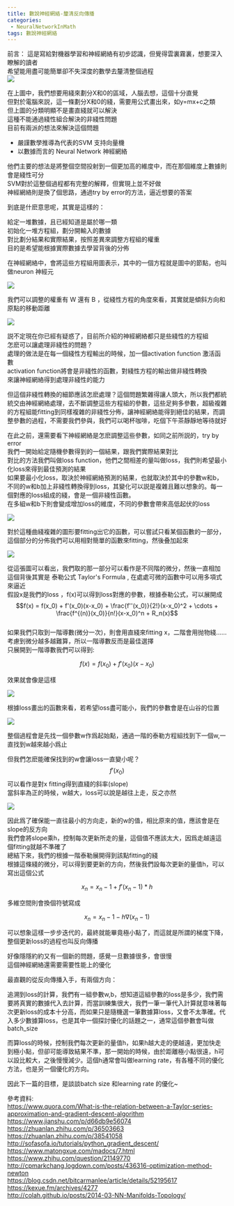 ```yaml
---
title: 數說神經網絡-釐清反向傳播
categories:
 - NeuralNetworkInMath
tags: 數說神經網絡
---
```


前言：
這是寫給對機器學習和神經網絡有初步認識，但覺得雲裏霧裏，想要深入瞭解的讀者  
希望能用盡可能簡單卻不失深度的數學去釐清整個過程  
![](https://raw.githubusercontent.com/voidful/voidful_blog/master/assets/post_src/nninmath_1/img1.png)

在上圖中，我們想要用綫來劃分X和0的區域，人腦去想，這個十分直覺  
但對於電腦來説，這一條劃分X和0的綫，需要用公式畫出來，如y=mx+c之類  
但上圖的分類明顯不是畫直綫就可以解決  
這種不能通過綫性組合解決的非綫性問題  
目前有兩派的想法來解決這個問題  

  - 嚴謹數學推導為代表的SVM 支持向量機  
  - 以數據而言的 Neural Network 神經網絡  

他們主要的想法是將整個空間投射到一個更加高的維度中，而在那個維度上數據則會是綫性可分  
SVM對於這整個過程都有完整的解釋，但實現上並不好做  
神經網絡則是換了個思路，通過try by error的方法，逼近想要的答案  

到底是什麽意思呢，其實是這樣的：  

給定一堆數據，且已經知道是屬於哪一類  
初始化一堆方程組，劃分開輸入的數據  
對比劃分結果和實際結果，按照差異來調整方程組的權重  
目的是希望能根據實際數據去學習背後的分佈  

在神經網絡中，會將這些方程組用圖表示，其中的一個方程就是圖中的節點，也叫做neuron 神經元  

![](https://raw.githubusercontent.com/voidful/voidful_blog/master/assets/post_src/nninmath_1/img2.png)


我們可以調整的權重有 W 還有 B ，從綫性方程的角度來看，其實就是傾斜方向和原點的移動距離  

![](https://raw.githubusercontent.com/voidful/voidful_blog/master/assets/post_src/nninmath_1/img3.jpeg)


説不定現在你已經有疑惑了，目前所介紹的神經網絡都只是些綫性的方程組  
怎麽可以讓處理非綫性的問題？  
處理的做法是在每一個綫性方程輸出的時候，加一個activation function 激活函數  
activation function將會是非綫性的函數，對綫性方程的輸出做非綫性轉換  
來讓神經網絡得到處理非綫性的能力  

但這個非綫性轉換的細節應該怎麽處理？這個問題繁雜得讓人頭大，所以我們都統統交由神經網絡處理，去不斷調整這些方程組的參數，這些足夠多參數，超級複雜的方程組能fitting到同樣複雜的非綫性分佈，讓神經網絡能得到絕佳的結果，而調整參數的過程，不需要我們參與，我們可以喝杯咖啡，吃個下午茶靜靜地等待就好  

在此之前，還需要看下神經網絡是怎麽調整這些參數，如同之前所説的，try by error  
我們一開始給定隨機參數得到的一個結果，跟我們實際結果對比  
對比的方法我們叫做loss function，他們之間相差的量叫做loss，我們則希望最小化loss來得到最佳預測的結果  
如果要最小化loss，取決於神經網絡預測的結果，也就取決於其中的參數w和b，不同的w和b加上非綫性轉換得到loss，其變化可以説是複雜且難以想象的。每一個對應的loss組成的綫，會是一個非綫性函數。  
在多組w和b下則會變成增加loss的維度，不同的參數會帶來高低起伏的loss  

![](https://raw.githubusercontent.com/voidful/voidful_blog/master/assets/post_src/nninmath_1/img4.png)


對於這種曲綫複雜的圖形要fitting出它的函數，可以嘗試只看某個函數的一部分，這個部分的分佈我們可以用相對簡單的函數來fitting，然後叠加起來  

![](https://raw.githubusercontent.com/voidful/voidful_blog/master/assets/post_src/nninmath_1/img5.png)


從這張圖可以看出，我們取的那一部分可以看作是不同階的微分，然後一直相加  
這個背後其實是 泰勒公式 Taylor's Formula , 在處處可微的函數中可以用多項式來逼近  
假設x是我們的loss ，f(x)可以得到loss對應的參數，根據泰勒公式，可以展開成  
$$f(x) = f(x_0) + f'(x_0)(x-x_0) + \frac{f''(x_0)}{2!}(x-x_0)^2 + \cdots + \frac{f^{(n)}(x_0)}{n!}(x-x_0)^n + R_n(x)$$  
如果我們只取到一階導數(微分一次)，則會用直綫來fitting x，二階會用抛物綫……  
考慮到微分越多越難算，所以一階導數反而是最佳選擇  
只展開到一階導數我們可以得到:  

$$ f(x) = f(x_0) + f'(x_0)(x-x_0) $$  

效果就會像是這樣  

![](https://raw.githubusercontent.com/voidful/voidful_blog/master/assets/post_src/nninmath_1/img6.jpeg)


根據loss畫出的函數來看，若希望loss盡可能小，我們的參數會是在山谷的位置  

![](https://raw.githubusercontent.com/voidful/voidful_blog/master/assets/post_src/nninmath_1/img7.jpeg)

整個過程會是先找一個參數w作爲起始點，通過一階的泰勒方程組找到下一個w,一直找到w越來越小爲止  

但我們怎麽能確保找到的w會讓loss一直變小呢？  
$$f'(x_0)$$可以看作是對x fitting得到直綫的斜率(slope)  
當斜率為正的時候，w越大，loss可以說是越往上走，反之亦然  

![](https://raw.githubusercontent.com/voidful/voidful_blog/master/assets/post_src/nninmath_1/img8.jpeg)

因此爲了確保能一直往最小的方向走，新的w的值，相比原來的值，應該會是在slope的反方向  
我們會將slope乘h，控制每次更新所走的量，這個值不應該太大，因爲走越遠這個fitting就越不準確了  
總結下來，我們的根據一階泰勒展開得到該點fitting的綫  
根據這條綫的微分，可以得到要更新的方向，然後我們設每次更新的量值h，可以寫出這個公式  

$$ x_n = x_n-1 + f'(x_n-1)*h $$  

多維空間則會換個符號寫成  

$$ {x}_{n} = {x}_n-1 - h \nabla({x}_n-1) $$ 

可以想象這樣一步步迭代的，最終就能畢竟極小點了，而這就是所謂的梯度下降，整個更新loss的過程也叫反向傳播  

好像隱隱約約又有一個新的問題，感覺一旦數據很多，會很慢  
這個神經網絡還需要需要性能上的優化  

最直觀的從反向傳播入手，有兩個方向：  

追溯到loss的計算，我們有一組參數w,b，想知道這組參數的loss是多少，我們需要將真實的數據代入去計算，而當訓練集很大，我們一筆一筆代入計算就意味著每次更新loss的成本十分高，而如果只是隨機選一筆數據算loss，又會不太準確。代入多少數據算loss，也是其中一個探討優化的話題之一，通常這個參數會叫做batch_size  

而算loss的時候，控制我們每次更新的量值h，如果h越大走的便越遠，更加快走到極小點，但卻可能導致結果不準，那一開始的時候，由於距離極小點很遠，h可以設比較大，之後慢慢減少。這個h通常會叫做learning rate，有各種不同的優化方法，也是另一個優化的方向。  

因此下一篇的目標，是談談batch size 和learning rate 的優化~  

參考資料:   
https://www.quora.com/What-is-the-relation-between-a-Taylor-series-approximation-and-gradient-descent-algorithm  
https://www.jianshu.com/p/d66db9e56074  
https://zhuanlan.zhihu.com/p/36503663  
https://zhuanlan.zhihu.com/p/38541058  
http://sofasofa.io/tutorials/python_gradient_descent/  
https://www.matongxue.com/madocs/7.html  
https://www.zhihu.com/question/21149770  
http://cpmarkchang.logdown.com/posts/436316-optimization-method-newton  
https://blog.csdn.net/bitcarmanlee/article/details/52195617  
https://kexue.fm/archives/4277  
http://colah.github.io/posts/2014-03-NN-Manifolds-Topology/  
